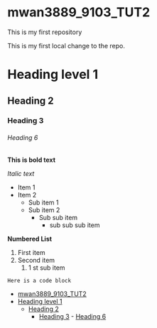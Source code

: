 # mwan3889_9103_TUT2
This is my first repository

This is my first local change to the repo.

# Heading level 1
## Heading 2
### Heading 3

###### Heading 6

**This is bold text**

*Italic text*
- Item 1
- Item 2
    - Sub item 1
    - Sub item 2
        - Sub sub item
            - sub sub sub item

**Numbered List**
1. First item
2. Second item
    1. 1 st sub item

```
Here is a code block
```
- [mwan3889\_9103\_TUT2](#mwan3889_9103_tut2)
- [Heading level 1](#heading-level-1)
  - [Heading 2](#heading-2)
    - [Heading 3](#heading-3)
          - [Heading 6](#heading-6)
